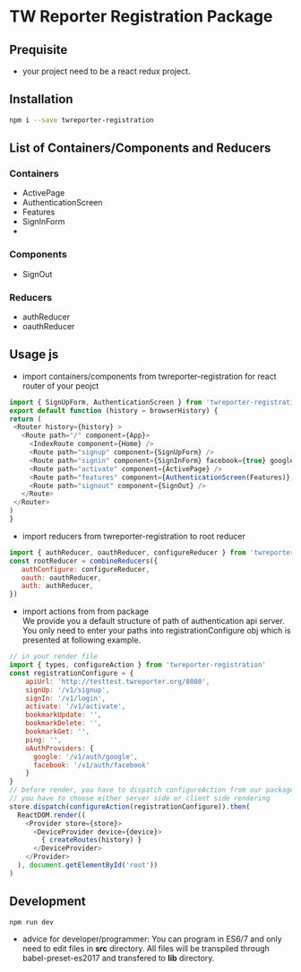 # TW Reporter Registration Package

## Prequisite
* your project need to be a react redux project.

## Installation
```bash
npm i --save twreporter-registration
```

## List of Containers/Components and Reducers

### Containers
* ActivePage
* AuthenticationScreen
* Features
* SignInForm
*

### Components
* SignOut

### Reducers
* authReducer
* oauthReducer

## Usage js
* import containers/components from twreporter-registration for react router of your peojct
```js
import { SignUpForm, AuthenticationScreen } from 'twreporter-registration'
export default function (history = browserHistory) {
return (
 <Router history={history} >
   <Route path="/" component={App}>
     <IndexRoute component={Home} />
     <Route path="signup" component={SignUpForm} />
     <Route path="signin" component={SignInForm} facebook={true} google={false}/>
     <Route path="activate" component={ActivePage} />
     <Route path="features" component={AuthenticationScreen(Features)} />
     <Route path="signout" component={SignOut} />
   </Route>
 </Router>
)
}
```
* import reducers from twreporter-registration to root reducer
```js
import { authReducer, oauthReducer, configureReducer } from 'twreporter-registration'
const rootReducer = combineReducers({
   authConfigure: configureReducer,
   oauth: oauthReducer,
   auth: authReducer,
})
```

* import actions from from package  
We provide you a default structure of path of authentication api server. You only need to
enter your paths into registrationConfigure obj which is presented at following example.
```js
// in your render file
import { types, configureAction } from 'twreporter-registration'
const registrationConfigure = {
    apiUrl: 'http://testtest.twreporter.org/8080',
    signUp: '/v1/signup',
    signIn: '/v1/login',
    activate: '/v1/activate',
    bookmarkUpdate: '',
    bookmarkDelete: '',
    bookmarkGet: '',
    ping: '',
    oAuthProviders: {
      google: '/v1/auth/google',
      facebook: '/v1/auth/facebook'
    }
}
// before render, you have to dispatch configureAction from our package
// you have to choose either server side or client side rendering
store.dispatch(configureAction(registrationConfigure)).then(
  ReactDOM.render((
    <Provider store={store}>
      <DeviceProvider device={device}>
        { createRoutes(history) }
      </DeviceProvider>
    </Provider>
  ), document.getElementById('root'))
)
```

## Development
```bash
npm run dev
```
* advice for developer/programmer:
You can program in ES6/7 and only need to edit files in **src** directory.
All files will be transpiled through babel-preset-es2017 and transfered to **lib** directory.

